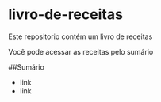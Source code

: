 # livro-de-receitas
Este repositorio contém um livro de receitas

Você pode acessar as receitas pelo sumário

##Sumário
- link
- link
